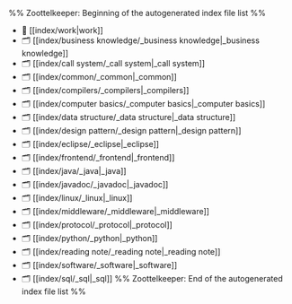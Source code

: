 %% Zoottelkeeper: Beginning of the autogenerated index file list  %%
- 📄 [[index/work|work]]
- 🗂️ [[index/business knowledge/_business knowledge|_business knowledge]]
- 🗂️ [[index/call system/_call system|_call system]]
- 🗂️ [[index/common/_common|_common]]
- 🗂️ [[index/compilers/_compilers|_compilers]]
- 🗂️ [[index/computer basics/_computer basics|_computer basics]]
- 🗂️ [[index/data structure/_data structure|_data structure]]
- 🗂️ [[index/design pattern/_design pattern|_design pattern]]
- 🗂️ [[index/eclipse/_eclipse|_eclipse]]
- 🗂️ [[index/frontend/_frontend|_frontend]]
- 🗂️ [[index/java/_java|_java]]
- 🗂️ [[index/javadoc/_javadoc|_javadoc]]
- 🗂️ [[index/linux/_linux|_linux]]
- 🗂️ [[index/middleware/_middleware|_middleware]]
- 🗂️ [[index/protocol/_protocol|_protocol]]
- 🗂️ [[index/python/_python|_python]]
- 🗂️ [[index/reading note/_reading note|_reading note]]
- 🗂️ [[index/software/_software|_software]]
- 🗂️ [[index/sql/_sql|_sql]]
%% Zoottelkeeper: End of the autogenerated index file list  %%
